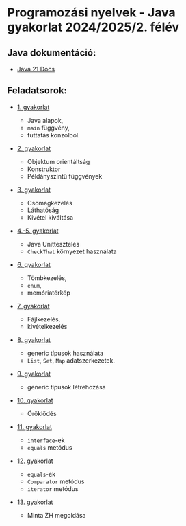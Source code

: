 
# Programozási nyelvek - Java gyakorlat 2024/2025/2. félév

## Java dokumentáció:

* [Java 21 Docs](https://docs.oracle.com/en/java/javase/21/docs/api/index.html)

## Feladatsorok:

* [1. gyakorlat](exercises/lab01-main-consoleio.md)
  * Java alapok,
  * `main` függvény,
  * futtatás konzolból.
  
* [2. gyakorlat](exercises/lab02-oop.md)
  * Objektum orientáltság
  * Konstruktor
  * Példányszintű függvények
  
* [3. gyakorlat](exercises/lab03-package.md)
  * Csomagkezelés
  * Láthatóság
  * Kivétel kiváltása
 
* [4.-5. gyakorlat](exercises/lab04-05-junit.md)
  * Java Unittesztelés
  * `CheckThat` környezet használata

* [6. gyakorlat](exercises/lab06-array-enum-memmap.md)
  * Tömbkezelés,
  * `enum`,
  * memóriatérkép

* [7. gyakorlat](exercises/lab07-io-exception.md)
  * Fájlkezelés,
  * kivételkezelés

* [8. gyakorlat](exercises/lab08-list-set-map.md)
  * generic típusok használata
  * `List`, `Set`, `Map` adatszerkezetek.
  
* [9. gyakorlat](exercises/lab09-generics.md)
  * generic típusok létrehozása
  
* [10. gyakorlat](exercises/lab10-inheritance.md)
  * Öröklődés
  
* [11. gyakorlat](exercises/lab11-interface-equals.md)
  * `interface`-ek
  * `equals` metódus
  
* [12. gyakorlat](exercises/lab12-equals-Comparator-iterator.md)
  * `equals`-ek
  * `Comparator` metódus
  * `iterator` metódus

* [13. gyakorlat](exercises/zh-minta-Rental.md)
  * Minta ZH megoldása
